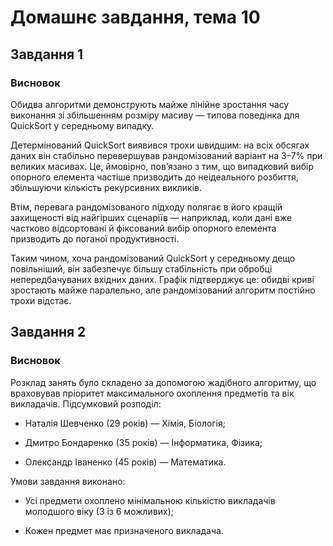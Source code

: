 # Домашнє завдання, тема 10

## Завдання 1

### Висновок

Обидва алгоритми демонструють майже лінійне зростання часу виконання зі збільшенням розміру масиву — типова поведінка для QuickSort у середньому випадку.

Детермінований QuickSort виявився трохи швидшим: на всіх обсягах даних він стабільно перевершував рандомізований варіант на 3–7% при великих масивах. Це, ймовірно, пов’язано з тим, що випадковий вибір опорного елемента частіше призводить до неідеального розбиття, збільшуючи кількість рекурсивних викликів.

Втім, перевага рандомізованого підходу полягає в його кращій захищеності від найгірших сценаріїв — наприклад, коли дані вже частково відсортовані й фіксований вибір опорного елемента призводить до поганої продуктивності.

Таким чином, хоча рандомізований QuickSort у середньому дещо повільніший, він забезпечує більшу стабільність при обробці непередбачуваних вхідних даних.
Графік підтверджує це: обидві криві зростають майже паралельно, але рандомізований алгоритм постійно трохи відстає.

## Завдання 2

### Висновок

Розклад занять було складено за допомогою жадібного алгоритму, що враховував пріоритет максимального охоплення предметів та вік викладачів. Підсумковий розподіл:

- Наталія Шевченко (29 років) — Хімія, Біологія;

- Дмитро Бондаренко (35 років) — Інформатика, Фізика;

- Олександр Іваненко (45 років) — Математика.

Умови завдання виконано:

- Усі предмети охоплено мінімальною кількістю викладачів молодшого віку (3 із 6 можливих);

- Кожен предмет має призначеного викладача.

